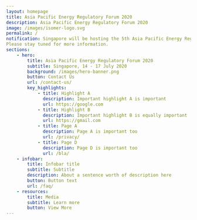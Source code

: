 ```yaml
---
layout: homepage
title: Asia Pacific Energy Regulatory Forum 2020
description: Asia Pacific Energy Regulatory Forum 2020
image: /images/isomer-logo.svg
permalink: /
notification: Singapore will be hosting the 5th Asia Pacific Energy Regulatory Forum on 14 - 17 July 2020.
Please stay tuned for more information.
sections:
    - hero:
        title: Asia Pacific Energy Regulatory Forum 2020
        subtitle: Singapore, 14 - 17 July 2020
        background: /images/hero-banner.png
        button: Contact Us
        url: /contact-us/
        key_highlights:
            - title: Highlight A
              description: Important highlight A is important
              url: https://google.com
            - title: Highlight B
              description: Important highlight B is equally important
              url: https://gmail.com
            - title: Page A
              description: Page A is important too
              url: /privacy/
            - title: Page D
              description: Page D is important too
              url: /bla/
    - infobar:
        title: Infobar title
        subtitle: Subtitle
        description: About a sentence worth of description here
        button: Button text
        url: /faq/
    - resources:
        title: Media
        subtitle: Learn more
        button: View More
---
```


